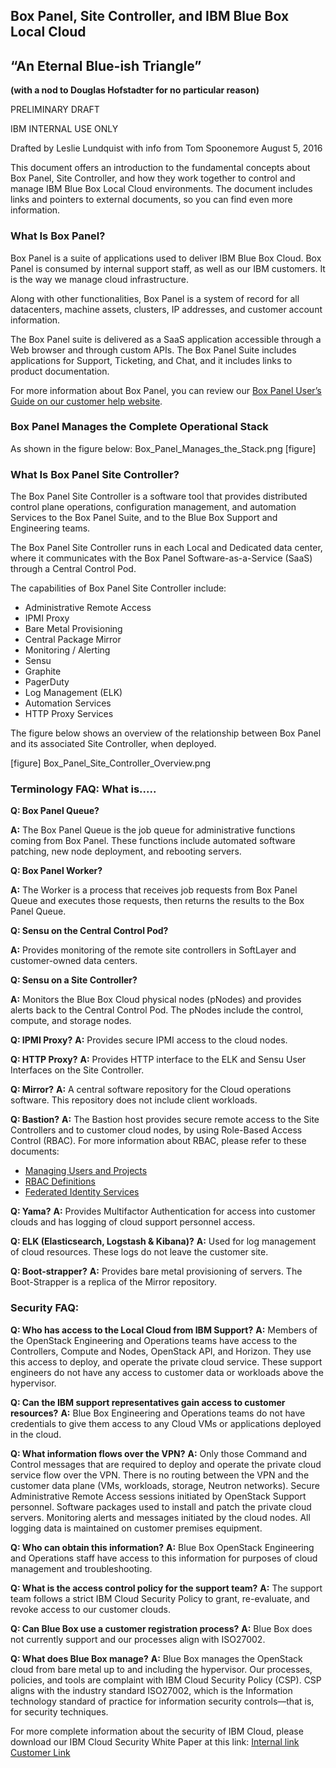 ## Box Panel, Site Controller, and IBM Blue Box Local Cloud

## “An Eternal Blue-ish Triangle”

**(with a nod to Douglas Hofstadter for no particular reason)**

PRELIMINARY DRAFT

IBM INTERNAL USE ONLY

Drafted by Leslie Lundquist with info from Tom Spoonemore August 5, 2016

This document offers an introduction to the fundamental concepts about Box Panel, Site Controller, and how they work together to control and manage IBM Blue Box Local Cloud environments. The document includes links and pointers to external documents, so you can find even more information.

### What Is Box Panel?

Box Panel is a suite of applications used to deliver IBM Blue Box Cloud. Box Panel is consumed by internal support staff, as well as our IBM customers. It is the way we manage cloud infrastructure.

Along with other functionalities, Box Panel is a system of record for all datacenters, machine assets, clusters, IP addresses, and customer account information.

The Box Panel suite is delivered as a SaaS application accessible through a Web browser and through custom APIs. The Box Panel Suite includes applications for Support, Ticketing, and Chat, and it includes links to product documentation.

For more information about Box Panel, you can review our [Box Panel User’s Guide on our customer help website](http://ibm-blue-box-help.github.io/help-documentation/gettingstarted/userguides/Box_Panel/).


### Box Panel Manages the Complete Operational Stack

As shown in the figure below: Box_Panel_Manages_the_Stack.png [figure]

### What Is Box Panel Site Controller?

The Box Panel Site Controller is a software tool that provides distributed control plane operations, configuration management, and automation Services to the Box Panel Suite, and to the Blue Box Support and Engineering teams.

The Box Panel Site Controller runs in each Local and Dedicated data center, where it communicates with the Box Panel Software-as-a-Service (SaaS) through a Central Control Pod.

The capabilities of Box Panel Site Controller include:

 * Administrative Remote Access
 * IPMI Proxy
 * Bare Metal Provisioning
 * Central Package Mirror
 * Monitoring / Alerting
 * Sensu
 * Graphite
 * PagerDuty
 * Log Management (ELK)
 * Automation Services
 * HTTP Proxy Services
 
The figure below shows an overview of the relationship between Box Panel and its associated Site Controller, when deployed.

[figure] Box_Panel_Site_Controller_Overview.png

### Terminology FAQ: What is.....

**Q: Box Panel Queue?**

**A:** The Box Panel Queue is the job queue for administrative functions coming from Box Panel.
These functions include automated software patching, new node deployment, and rebooting servers.

**Q: Box Panel Worker?**

**A:** The Worker is a process that receives job requests from Box Panel Queue and executes those requests, then returns the results to the Box Panel Queue.

**Q: Sensu on the Central Control Pod?**

**A:** Provides monitoring of the remote site controllers in SoftLayer and customer-owned
data centers.

**Q: Sensu on a Site Controller?**

**A:** Monitors the Blue Box Cloud physical nodes (pNodes) and provides alerts back to the Central Control Pod. The pNodes include the control, compute, and storage nodes.

**Q: IPMI Proxy?**
**A:** Provides secure IPMI access to the cloud nodes.

**Q: HTTP Proxy?**
**A:** Provides HTTP interface to the ELK and Sensu User Interfaces on the Site Controller.

**Q: Mirror?**
**A:** A central software repository for the Cloud operations software. This repository does not include client workloads.

**Q: Bastion?**
**A:** The Bastion host provides secure remote access to the Site Controllers and to customer cloud nodes, by using Role-Based Access Control (RBAC). For more information about RBAC, please refer to these documents:

 * [Managing Users and Projects](http://ibm-blue-box-help.github.io/help-documentation/keystone/Managing_Users_and_Projects/)
 * [RBAC Definitions](http://ibm-blue-box-help.github.io/help-documentation/keystone/RBAC_Definitions/)
 * [Federated Identity Services](http://ibm-blue-box-help.github.io/help-documentation/keystone/k2k-federation/)

**Q: Yama?**
**A:** Provides Multifactor Authentication for access into customer clouds and has logging of cloud support personnel access.

**Q: ELK (Elasticsearch, Logstash & Kibana)?**
**A:** Used for log management of cloud resources. These logs do not leave the customer site.

**Q: Boot-strapper?**
**A:** Provides bare metal provisioning of servers. The Boot-Strapper is a replica of the Mirror repository.

### Security FAQ:

**Q: Who has access to the Local Cloud from IBM Support?**
**A:** Members of the OpenStack Engineering and Operations teams have access to the Controllers, Compute and Nodes, OpenStack API, and Horizon. They use this access to deploy, and operate the private cloud service. These support engineers do not have any access to customer data or workloads above the hypervisor.

**Q: Can the IBM support representatives gain access to customer resources?**
**A:** Blue Box Engineering and Operations teams do not have credentials to give them
access to any Cloud VMs or applications deployed in the cloud.

**Q: What information flows over the VPN?**
**A:** Only those Command and Control messages that are required to deploy and operate the private cloud service flow over the VPN. There is no routing between the VPN and the customer data plane (VMs, workloads, storage, Neutron networks). Secure Administrative Remote Access sessions initiated by OpenStack Support personnel. Software packages used to install and patch the private cloud servers. Monitoring alerts and messages initiated by the cloud nodes. All logging data is maintained on customer premises equipment.

**Q: Who can obtain this information?**
**A:** Blue Box OpenStack Engineering and Operations staff have access to this information for purposes of cloud management and troubleshooting.

**Q: What is the access control policy for the support team?**
**A:** The support team follows a strict IBM Cloud Security Policy to grant, re-evaluate, and revoke access to our customer clouds.

**Q: Can Blue Box use a customer registration process?**
**A:** Blue Box does not currently support and our processes align with ISO27002.

**Q: What does Blue Box manage?**
**A:** Blue Box manages the OpenStack cloud from bare metal up to and including the hypervisor. Our processes, policies, and tools are complaint with IBM Cloud Security Policy (CSP). CSP aligns with the industry standard ISO27002, which is the Information technology standard of practice for information security controls—that is, for security techniques.

For more complete information about the security of IBM Cloud, please download our IBM Cloud Security White Paper at this link:
[Internal link](http://www-01.ibm.com/common/ssi/cgi-bin/ssialias?htmlfid=KUW12395USEN)
[Customer Link](https://www.blueboxcloud.com/resources/downloads/security-whitepaper)
